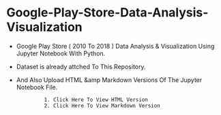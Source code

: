 # Google-Play-Store-Data-Analysis-Visualization
- Google Play Store ( 2010 To 2018 ) Data Analysis &amp; Visualization Using Jupyter Notebook With Python. 
- Dataset is already attched To This Repository. 
-  And Also Upload HTML &amp Markdown Versions Of The Jupyter Notebook File.
  
                1. Click Here To View HTML Version
                2. Click Here To View Markdown Version 

